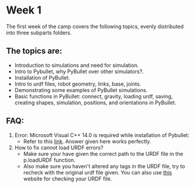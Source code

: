 # Week 1
The first week of the camp covers the following topics, evenly distributed into three subparts folders.
## The topics are:

* Introduction to simulations and need for simulation.
* Intro to Pybullet, why PyBullet over other simulators?.
* Installation of PyBullet.
* Intro to urdf files, robot geometry, links, base, joints.
* Demonstrating some examples of PyBullet simulations.
* Basic functions in PyBullet: connect, gravity, loading urdf, saving,
creating shapes, simulation, positions, and orientations in PyBullet.

## FAQ:
1. Error: Microsoft Visual C++ 14.0 is required while installation of Pybullet:</br>
   * Refer to this [link](https://docs.microsoft.com/en-us/answers/questions/136595/error-microsoft-visual-c-140-or-greater-is-require.html). Answer given here works perfectly.
2. How to fix cannot load URDF errors?
   * Make sure your have given the correct path to the URDF file in the p.loadURDF function.
   * Also make sure you haven't altered any tags in the URDF file, try to recheck with the original urdf file given. You can also use [this](https://mymodelrobot.appspot.com/5629499534213120) website for checking your URDF file.
